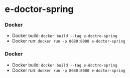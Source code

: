 # e-doctor-spring
### Docker

* Docker build: `docker build --tag e-doctro-spring`
* Docker run: `docker run -p 8080:8080 e-doctor-spring`
### Docker

* Docker build: `docker build --tag e-doctro-spring`
* Docker run: `docker run -p 8080:8080 e-doctor-spring`
